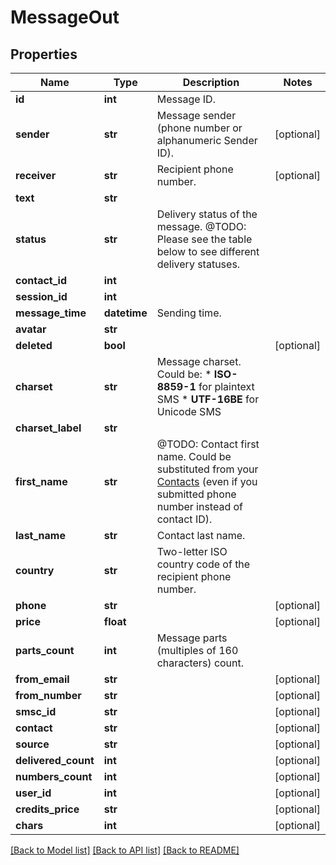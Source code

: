 # MessageOut

## Properties
Name | Type | Description | Notes
------------ | ------------- | ------------- | -------------
**id** | **int** | Message ID. | 
**sender** | **str** | Message sender (phone number or alphanumeric Sender ID). | [optional] 
**receiver** | **str** | Recipient phone number. | [optional] 
**text** | **str** |  | 
**status** | **str** | Delivery status of the message. @TODO: Please see the table below to see different delivery statuses.  | 
**contact_id** | **int** |  | 
**session_id** | **int** |  | 
**message_time** | **datetime** | Sending time. | 
**avatar** | **str** |  | 
**deleted** | **bool** |  | [optional] 
**charset** | **str** | Message charset. Could be: *   **ISO-8859-1** for plaintext SMS *   **UTF-16BE** for Unicode SMS  | 
**charset_label** | **str** |  | 
**first_name** | **str** | @TODO: Contact first name. Could be substituted from your [Contacts](/docs/api/contacts/) (even if you submitted phone number instead of contact ID).  | 
**last_name** | **str** | Contact last name. | 
**country** | **str** | Two-letter ISO country code of the recipient phone number.  | 
**phone** | **str** |  | [optional] 
**price** | **float** |  | [optional] 
**parts_count** | **int** | Message parts (multiples of 160 characters) count. | 
**from_email** | **str** |  | [optional] 
**from_number** | **str** |  | [optional] 
**smsc_id** | **str** |  | [optional] 
**contact** | **str** |  | [optional] 
**source** | **str** |  | [optional] 
**delivered_count** | **int** |  | [optional] 
**numbers_count** | **int** |  | [optional] 
**user_id** | **int** |  | [optional] 
**credits_price** | **str** |  | [optional] 
**chars** | **int** |  | [optional] 

[[Back to Model list]](../README.md#documentation-for-models) [[Back to API list]](../README.md#documentation-for-api-endpoints) [[Back to README]](../README.md)


